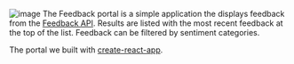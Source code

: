 ![image](https://user-images.githubusercontent.com/11197026/46587664-91b30d00-ca5d-11e8-9457-27696ea65372.png)
The Feedback portal is a simple application the displays feedback from the [Feedback API](https://github.com/patrickbrandt/fullstory-demo/tree/master/api). Results are listed with the most recent feedback at the top of the list. Feedback can be filtered by sentiment categories.

The portal we built with [create-react-app](https://github.com/facebook/create-react-app).
